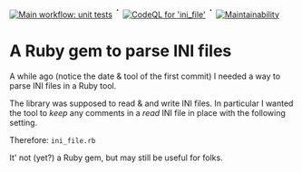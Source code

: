 [![Main workflow: unit tests](https://github.com/s2k/ini_file/actions/workflows/ruby.yml/badge.svg)](https://github.com/s2k/ini_file/actions) <sup style="font-size:125%;">᛫</sup> [![CodeQL for 'ini_file'](https://github.com/s2k/ini_file/actions/workflows/codeql.yml/badge.svg)](https://github.com/s2k/fd/actions/workflows/codeql-analysis.yml) <sup style="font-size:125%;">᛫</sup> [![Maintainability](https://api.codeclimate.com/v1/badges/a85527d101c9ed8f581b/maintainability)](https://codeclimate.com/github/s2k/fd/maintainability)

# A Ruby gem to parse INI files

A while ago (notice the date & tool of the first commit) I needed a way to parse INI files in a Ruby tool.

The library was supposed to read & and write INI files. In particular I wanted the tool to _keep_ any comments in a _read_ INI file in place with the following setting.

Therefore: `ini_file.rb`

It' not (yet?) a Ruby gem, but may still be useful for folks.


